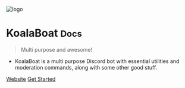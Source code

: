 ![logo](/_media/logo.png)

# KoalaBoat <small>Docs</small>

> Multi purpose and awesome!

- KoalaBoat is a multi purpose Discord bot with essential utilities and moderation commands, along with some other good stuff.

[Website](https://koalaboat.com/)
[Get Started](#welcome)